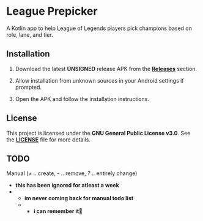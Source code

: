# League Prepicker

A Kotlin app to help League of Legends players pick champions based on role, lane, and tier.

## Installation

1. Download the latest **UNSIGNED** release APK from the [**Releases**](https://github.com/hugo3125soko312/Leauge-Prepicker/releases) section.

2. Allow installation from unknown sources in your Android settings if prompted.

3. Open the APK and follow the installation instructions.

## License

This project is licensed under the **GNU General Public License v3.0**. See the [**LICENSE**](https://github.com/hugo3125soko312/Leauge-Prepicker/blob/main/LICENSE) file for more details.

## TODO
Manual (*+* .. create, *-* .. remove, *?* .. entirely change)
- __this has been ignored for atleast a week__
- - __im never coming back for manual todo list__
  - - __i can remember it💯__
